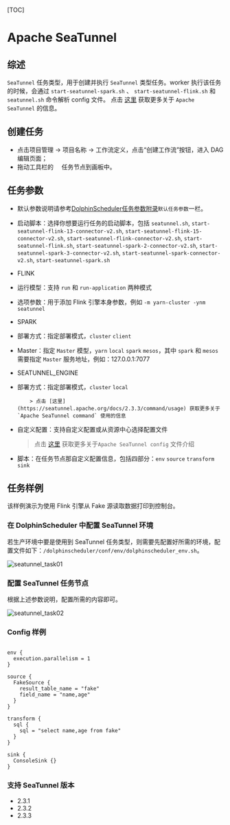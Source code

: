 [TOC]

# Apache SeaTunnel

## 综述

`SeaTunnel` 任务类型，用于创建并执行 `SeaTunnel` 类型任务。worker 执行该任务的时候，会通过 `start-seatunnel-spark.sh` 、 `start-seatunnel-flink.sh` 和 `seatunnel.sh` 命令解析 config 文件。
点击 [这里](https://seatunnel.apache.org/) 获取更多关于 `Apache SeaTunnel` 的信息。

## 创建任务

- 点击项目管理 -> 项目名称 -> 工作流定义，点击“创建工作流”按钮，进入 DAG 编辑页面；
- 拖动工具栏的<img src="https://dolphinscheduler.apache.org/img/tasks/icons/seatunnel.png" width="15"/> 任务节点到画板中。

## 任务参数

[//]: # (TODO: use the commented anchor below once our website template supports this syntax)
[//]: # (- 默认参数说明请参考[DolphinScheduler任务参数附录]&#40;appendix.md#默认任务参数&#41;`默认任务参数`一栏。)

- 默认参数说明请参考[DolphinScheduler任务参数附录]($Task-Appendix)`默认任务参数`一栏。
- 启动脚本：选择你想要运行任务的启动脚本，包括 `seatunnel.sh`, `start-seatunnel-flink-13-connector-v2.sh`, `start-seatunnel-flink-15-connector-v2.sh`, `start-seatunnel-flink-connector-v2.sh`, `start-seatunnel-flink.sh`, `start-seatunnel-spark-2-connector-v2.sh`, `start-seatunnel-spark-3-connector-v2.sh`, `start-seatunnel-spark-connector-v2.sh`, `start-seatunnel-spark.sh`
- FLINK
- 运行模型：支持 `run` 和 `run-application` 两种模式
- 选项参数：用于添加 Flink 引擎本身参数，例如 `-m yarn-cluster -ynm seatunnel`
- SPARK
- 部署方式：指定部署模式，`cluster` `client`
- Master：指定 `Master` 模型，`yarn` `local` `spark` `mesos`，其中 `spark` 和 `mesos` 需要指定 `Master` 服务地址，例如：127.0.0.1:7077
- SEATUNNEL_ENGINE
- 部署方式：指定部署模式，`cluster` `local`

          > 点击 [这里](https://seatunnel.apache.org/docs/2.3.3/command/usage) 获取更多关于`Apache SeaTunnel command` 使用的信息

- 自定义配置：支持自定义配置或从资源中心选择配置文件

  > 点击 [这里](https://seatunnel.apache.org/docs/2.3.3/concept/config) 获取更多关于`Apache SeaTunnel config` 文件介绍

- 脚本：在任务节点那自定义配置信息，包括四部分：`env` `source` `transform` `sink`

## 任务样例

该样例演示为使用 Flink 引擎从 Fake 源读取数据打印到控制台。

### 在 DolphinScheduler 中配置 SeaTunnel 环境

若生产环境中要是使用到 SeaTunnel 任务类型，则需要先配置好所需的环境，配置文件如下：`/dolphinscheduler/conf/env/dolphinscheduler_env.sh`。

![seatunnel_task01](https://dolphinscheduler.apache.org/img/tasks/demo/seatunnel_task01.png)

### 配置 SeaTunnel 任务节点

根据上述参数说明，配置所需的内容即可。

![seatunnel_task02](https://dolphinscheduler.apache.org/img/tasks/demo/seatunnel_task02.png)

### Config 样例

```Config

env {
  execution.parallelism = 1
}

source {
  FakeSource {
    result_table_name = "fake"
    field_name = "name,age"
  }
}

transform {
  sql {
    sql = "select name,age from fake"
  }
}

sink {
  ConsoleSink {}
}

```

### 支持 SeaTunnel 版本

- 2.3.1
- 2.3.2
- 2.3.3

